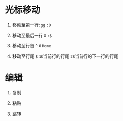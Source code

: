 # 光标移动
1. 移动至第一行:
    `gg`
    `:0`

2. 移动至最后一行
    `G`
    `:$`
3. 移动至行首
    `^`
    `0`
    `Home`

4. 移动至行尾
    `$`
    `1$`当前行的行尾
    `2$`当前行的下一行的行尾

# 编辑
1. 复制

2. 粘贴

3. 跳转
